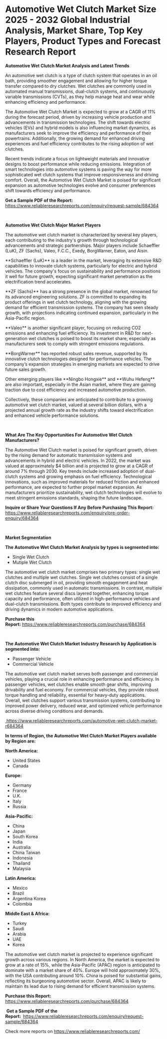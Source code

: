 <p><h1>Automotive Wet Clutch Market Size 2025 - 2032 Global Industrial Analysis, Market Share, Top Key Players, Product Types and Forecast Research Report</h1></p><p><strong>Automotive Wet Clutch Market Analysis and Latest Trends</strong></p>
<p><p>An automotive wet clutch is a type of clutch system that operates in an oil bath, providing smoother engagement and allowing for higher torque transfer compared to dry clutches. Wet clutches are commonly used in automated manual transmissions, dual-clutch systems, and continuously variable transmissions (CVTs), as they help manage heat and wear while enhancing efficiency and performance.</p><p>The Automotive Wet Clutch Market is expected to grow at a CAGR of 11% during the forecast period, driven by increasing vehicle production and advancements in transmission technologies. The shift towards electric vehicles (EVs) and hybrid models is also influencing market dynamics, as manufacturers seek to improve the efficiency and performance of their powertrains. Additionally, the growing demand for enhanced driving experiences and fuel efficiency contributes to the rising adoption of wet clutches.</p><p>Recent trends indicate a focus on lightweight materials and innovative designs to boost performance while reducing emissions. Integration of smart technologies into automotive systems is paving the way for more sophisticated wet clutch systems that improve responsiveness and driving comfort. Overall, the Automotive Wet Clutch Market is poised for significant expansion as automotive technologies evolve and consumer preferences shift towards efficiency and performance.</p></p>
<p><strong>Get a Sample PDF of the Report:&nbsp;</strong> <a href="https://www.reliableresearchreports.com/enquiry/request-sample/684364?utm_campaign=2487&utm_medium=2&utm_source=Github&utm_content=ia&utm_term=08032025&utm_id=automotive-wet-clutch">https://www.reliableresearchreports.com/enquiry/request-sample/684364</a></p>
<p>&nbsp;</p>
<p><strong>Automotive Wet Clutch Major Market Players</strong></p>
<p><p>The automotive wet clutch market is characterized by several key players, each contributing to the industry's growth through technological advancements and strategic partnerships. Major players include Schaeffler (LuK), ZF (Sachs), Valeo, F.C.C., Exedy, BorgWarner, Eaton, and Aisin.</p><p>**Schaeffler (LuK)** is a leader in the market, leveraging its extensive R&D capabilities to innovate clutch systems, particularly for electric and hybrid vehicles. The company's focus on sustainability and performance positions it well for future growth, expecting significant market penetration as the electrification trend accelerates. </p><p>**ZF (Sachs)** has a strong presence in the global market, renowned for its advanced engineering solutions. ZF is committed to expanding its product offerings in wet clutch technology, aligning with the growing demand for efficient transmission systems. The company has seen steady growth, with projections indicating continued expansion, particularly in the Asia-Pacific region.</p><p>**Valeo** is another significant player, focusing on reducing CO2 emissions and enhancing fuel efficiency. Its investment in R&D for next-generation wet clutches is poised to boost its market share, especially as manufacturers seek to comply with stringent emissions regulations.</p><p>**BorgWarner** has reported robust sales revenue, supported by its innovative clutch technologies designed for performance vehicles. The company’s expansion strategies in emerging markets are expected to drive future sales growth.</p><p>Other emerging players like **Ningbo Hongxie** and **Wuhu Hefeng** are also important, especially in the Asian market, where they are gaining traction due to cost efficiency and increased automotive production.</p><p>Collectively, these companies are anticipated to contribute to a growing automotive wet clutch market, valued at several billion dollars, with a projected annual growth rate as the industry shifts toward electrification and enhanced vehicle performance solutions.</p></p>
<p>&nbsp;</p>
<p><strong>What Are The Key Opportunities For Automotive Wet Clutch Manufacturers?</strong></p>
<p><p>The Automotive Wet Clutch market is poised for significant growth, driven by the rising demand for automatic transmission systems and advancements in hybrid and electric vehicles. In 2022, the market was valued at approximately $4 billion and is projected to grow at a CAGR of around 7% through 2030. Key trends include increased adoption of dual-clutch systems and growing emphasis on fuel efficiency. Technological innovations, such as improved materials for reduced friction and enhanced performance, are expected to further propel market expansion. As manufacturers prioritize sustainability, wet clutch technologies will evolve to meet stringent emissions standards, shaping the future landscape.</p></p>
<p><strong>Inquire or Share Your Questions If Any Before Purchasing This Report:</strong> <a href="https://www.reliableresearchreports.com/enquiry/pre-order-enquiry/684364?utm_campaign=2487&utm_medium=2&utm_source=Github&utm_content=ia&utm_term=08032025&utm_id=automotive-wet-clutch">https://www.reliableresearchreports.com/enquiry/pre-order-enquiry/684364</a></p>
<p>&nbsp;</p>
<p><strong>Market Segmentation</strong></p>
<p><strong>The Automotive Wet Clutch Market Analysis by types is segmented into:</strong></p>
<p><ul><li>Single Wet Clutch</li><li>Mutiple Wet Clutch</li></ul></p>
<p><p>The automotive wet clutch market comprises two primary types: single wet clutches and multiple wet clutches. Single wet clutches consist of a single clutch disc submerged in oil, providing smooth engagement and heat dissipation, commonly used in automatic transmissions. In contrast, multiple wet clutches feature several discs layered together, enhancing torque capacity and performance, often utilized in high-performance vehicles and dual-clutch transmissions. Both types contribute to improved efficiency and driving dynamics in modern automotive applications.</p></p>
<p><strong>Purchase this Report:&nbsp;</strong><a href="https://www.reliableresearchreports.com/purchase/684364?utm_campaign=2487&utm_medium=2&utm_source=Github&utm_content=ia&utm_term=08032025&utm_id=automotive-wet-clutch">https://www.reliableresearchreports.com/purchase/684364</a></p>
<p>&nbsp;</p>
<p><strong>The Automotive Wet Clutch Market Industry Research by Application is segmented into:</strong></p>
<p><ul><li>Passenger Vehicle</li><li>Commercial Vehicle</li></ul></p>
<p><p>The automotive wet clutch market serves both passenger and commercial vehicles, playing a crucial role in enhancing performance and efficiency. In passenger vehicles, wet clutches enable smooth gear shifts, improving drivability and fuel economy. For commercial vehicles, they provide robust torque handling and reliability, essential for heavy-duty applications. Overall, wet clutches support various transmission systems, contributing to improved power delivery, reduced wear, and optimized vehicle performance across diverse driving conditions and demands.</p></p>
<p><a href="https://www.reliableresearchreports.com/automotive-wet-clutch-market-r684364?utm_campaign=2487&utm_medium=2&utm_source=Github&utm_content=ia&utm_term=08032025&utm_id=automotive-wet-clutch">&nbsp;https://www.reliableresearchreports.com/automotive-wet-clutch-market-r684364</a></p>
<p><strong>In terms of Region, the Automotive Wet Clutch Market Players available by Region are:</strong></p>
<p>
    <p> <strong> North America: </strong>
        <ul>
            <li>United States</li>
            <li>Canada</li>
        </ul>
        </p> 
    <p> <strong> Europe: </strong>
        <ul>
            <li>Germany</li>
            <li>France</li>
            <li>U.K.</li>
            <li>Italy</li>
            <li>Russia</li>
        </ul>
        </p> 
    <p> <strong> Asia-Pacific: </strong>
        <ul>
            <li>China</li>
            <li>Japan</li>
            <li>South Korea</li>
            <li>India</li>
            <li>Australia</li>
            <li>China Taiwan</li>
            <li>Indonesia</li>
            <li>Thailand</li>
            <li>Malaysia</li>
        </ul>
        </p> 
    <p> <strong> Latin America: </strong>
        <ul>
            <li>Mexico</li>
            <li>Brazil</li>
            <li>Argentina Korea</li>
            <li>Colombia</li>
        </ul>
        </p> 
    <p> <strong> Middle East & Africa: </strong>
        <ul>
            <li>Turkey</li>
            <li>Saudi</li>
            <li>Arabia</li>
            <li>UAE</li>
            <li>Korea</li>
        </ul>
    </p>
    </p>
<p><p>The automotive wet clutch market is projected to experience significant growth across various regions. In North America, the market is expected to grow at a rate of 15%, while the Asia-Pacific (APAC) region is anticipated to dominate with a market share of 40%. Europe will hold approximately 30%, with the USA contributing around 10%. China is poised for substantial gains, reflecting its burgeoning automotive sector. Overall, APAC is likely to maintain its lead due to rising demand for efficient transmission systems.</p></p>
<p><strong>Purchase this Report: </strong><a href="https://www.reliableresearchreports.com/purchase/684364?utm_campaign=2487&utm_medium=2&utm_source=Github&utm_content=ia&utm_term=08032025&utm_id=automotive-wet-clutch">https://www.reliableresearchreports.com/purchase/684364</a></p>
<p>&nbsp;<strong>Get a Sample PDF of the Report:&nbsp;&nbsp;</strong><a href="https://www.reliableresearchreports.com/enquiry/request-sample/684364?utm_campaign=2487&utm_medium=2&utm_source=Github&utm_content=ia&utm_term=08032025&utm_id=automotive-wet-clutch">https://www.reliableresearchreports.com/enquiry/request-sample/684364</a></p>
<p><strong></strong></p>
<p>Check more reports on <a href="https://www.reliableresearchreports.com/?utm_campaign=2487&utm_medium=2&utm_source=Github&utm_content=ia&utm_term=08032025&utm_id=automotive-wet-clutch">https://www.reliableresearchreports.com/</a></p>